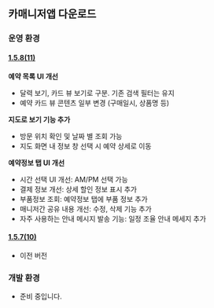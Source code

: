 ## 카매니저앱 다운로드

### 운영 환경

#### [1.5.8(11)](https://public.carsuri.co.kr/apps/com.carang.carmanager-RELEASE-1.5.8(11)-20241017.apk)

**예약 목록 UI 개선**
- 달력 보기, 카드 뷰 보기로 구분. 기존 검색 필터는 유지
- 예약 카드 뷰 콘텐츠 일부 변경 (구매일시, 상품명 등)
  
**지도로 보기 기능 추가**
- 방문 위치 확인 및 날짜 별 조회 가능
- 지도 화면 내 정보 창 선택 시 예약 상세로 이동
  
**예약정보 탭 UI 개선**
- 시간 선택 UI 개선: AM/PM 선택 가능
- 결제 정보 개선: 상세 할인 정보 표시 추가
- 부품정보 조회: 예약정보 탭에 부품 정보 추가
- 매니저간 공유 내용 개선: 수정, 삭제 기능 추가
- 자주 사용하는 안내 메시지 발송 기능: 일정 조율 안내 메세지 추가

#### [1.5.7(10)](https://public.carsuri.co.kr/apps/com.carang.carmanager-RELEASE-1.5.7(10)-20240805.apk)
- 이전 버전

### 개발 환경
- 준비 중입니다.

